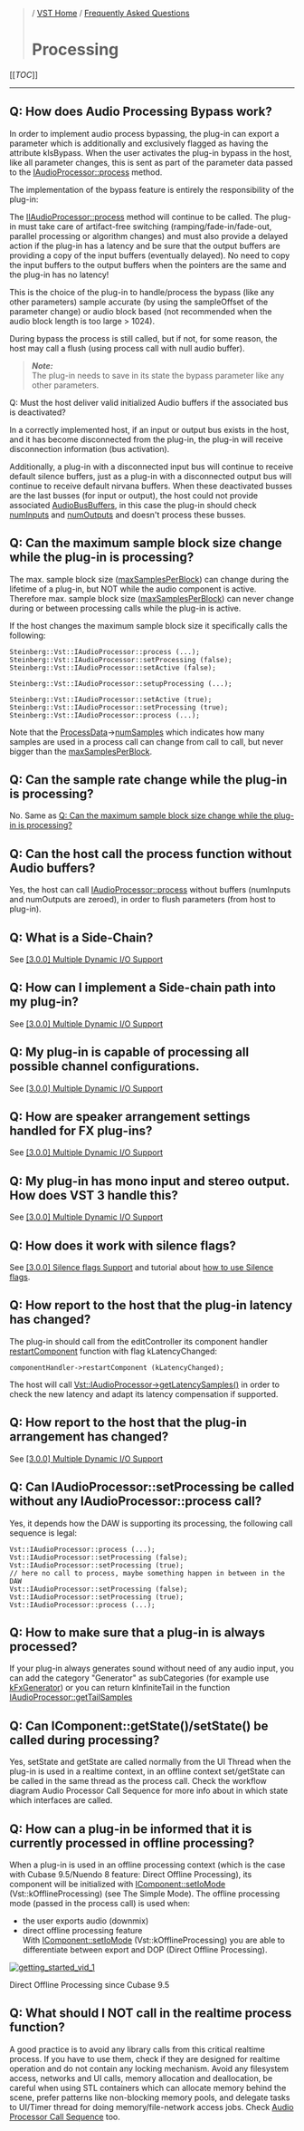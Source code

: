 >/ [VST Home](../../index.md) / [Frequently Asked Questions](../FAQ/Index.md)
>
># Processing

[[_TOC_]]

---

## Q: How does Audio Processing Bypass work?

In order to implement audio process bypassing, the plug-in can export a parameter which is additionally and exclusively flagged as having the attribute kIsBypass. When the user activates the plug-in bypass in the host, like all parameter changes, this is sent as part of the parameter data passed to the [IAudioProcessor::process](https://steinbergmedia.github.io/vst3_doc/vstinterfaces/classSteinberg_1_1Vst_1_1IAudioProcessor.html#a6b98eb31cf38ba96a28b303c13c64e13) method.

The implementation of the bypass feature is entirely the responsibility of the plug-in:

The [IIAudioProcessor::process](https://steinbergmedia.github.io/vst3_doc/vstinterfaces/classSteinberg_1_1Vst_1_1IAudioProcessor.html#a6b98eb31cf38ba96a28b303c13c64e13) method will continue to be called. The plug-in must take care of artifact-free switching (ramping/fade-in/fade-out, parallel processing or algorithm changes) and must also provide a delayed action if the plug-in has a latency and be sure that the output buffers are providing a copy of the input buffers (eventually delayed). No need to copy the input buffers to the output buffers when the pointers are the same and the plug-in has no latency!

This is the choice of the plug-in to handle/process the bypass (like any other parameters) sample accurate (by using the sampleOffset of the parameter change) or audio block based (not recommended when the audio block length is too large > 1024).

During bypass the process is still called, but if not, for some reason, the host may call a flush (using process call with null audio buffer).

>***Note:***<br>
The plug-in needs to save in its state the bypass parameter like any other parameters.

Q: Must the host deliver valid initialized Audio buffers if the associated bus is deactivated?

In a correctly implemented host, if an input or output bus exists in the host, and it has become disconnected from the plug-in, the plug-in will receive disconnection information (bus activation).

Additionally, a plug-in with a disconnected input bus will continue to receive default silence buffers, just as a plug-in with a disconnected output bus will continue to receive default nirvana buffers. When these deactivated busses are the last busses (for input or output), the host could not provide associated [AudioBusBuffers](https://steinbergmedia.github.io/vst3_doc/vstinterfaces/structSteinberg_1_1Vst_1_1AudioBusBuffers.html), in this case the plug-in should check [numInputs](https://steinbergmedia.github.io/vst3_doc/vstinterfaces/structSteinberg_1_1Vst_1_1ProcessData.html#a852a74fc4e461ef086bac048313d2de9) and [numOutputs](https://steinbergmedia.github.io/vst3_doc/vstinterfaces/structSteinberg_1_1Vst_1_1ProcessData.html#a1338255f88bad5cf4fb714c71f92b61a) and doesn't process these busses.

## Q: Can the maximum sample block size change while the plug-in is processing?

The max. sample block size ([maxSamplesPerBlock](https://steinbergmedia.github.io/vst3_doc/vstinterfaces/structSteinberg_1_1Vst_1_1ProcessSetup.html#a41cd06a0c942a1b3f283092b893d0de3)) can change during the lifetime of a plug-in, but NOT while the audio component is active. Therefore max. sample block size ([maxSamplesPerBlock](https://steinbergmedia.github.io/vst3_doc/vstinterfaces/structSteinberg_1_1Vst_1_1ProcessSetup.html#a41cd06a0c942a1b3f283092b893d0de3)) can never change during or between processing calls while the plug-in is active.

If the host changes the maximum sample block size it specifically calls the following:

```
Steinberg::Vst::IAudioProcessor::process (...);
Steinberg::Vst::IAudioProcessor::setProcessing (false);
Steinberg::Vst::IAudioProcessor::setActive (false);
 
Steinberg::Vst::IAudioProcessor::setupProcessing (...);
 
Steinberg::Vst::IAudioProcessor::setActive (true);
Steinberg::Vst::IAudioProcessor::setProcessing (true);
Steinberg::Vst::IAudioProcessor::process (...);
```

Note that the [ProcessData](https://steinbergmedia.github.io/vst3_doc/vstinterfaces/structSteinberg_1_1Vst_1_1ProcessData.html)->[numSamples](https://steinbergmedia.github.io/vst3_doc/vstinterfaces/structSteinberg_1_1Vst_1_1ProcessData.html#aeb42971a4bd34d7baa27cff8d7e3cf26) which indicates how many samples are used in a process call can change from call to call, but never bigger than the [maxSamplesPerBlock](https://steinbergmedia.github.io/vst3_doc/vstinterfaces/structSteinberg_1_1Vst_1_1ProcessSetup.html#a41cd06a0c942a1b3f283092b893d0de3).

## Q: Can the sample rate change while the plug-in is processing?

No. Same as [Q: Can the maximum sample block size change while the plug-in is processing?](#q-can-the-maximum-sample-block-size-change-while-the-plug-in-is-processing)

## Q: Can the host call the process function without Audio buffers?

Yes, the host can call [IAudioProcessor::process](https://steinbergmedia.github.io/vst3_doc/vstinterfaces/classSteinberg_1_1Vst_1_1IAudioProcessor.html#a6b98eb31cf38ba96a28b303c13c64e13) without buffers (numInputs and numOutputs are zeroed), in order to flush parameters (from host to plug-in).

## Q: What is a Side-Chain?

See [[3.0.0] Multiple Dynamic I/O Support](../Technical+Documentation/Change+History/3.0.0/Multiple+Dynamic+IO.md)

## Q: How can I implement a Side-chain path into my plug-in?

See [[3.0.0] Multiple Dynamic I/O Support](../Technical+Documentation/Change+History/3.0.0/Multiple+Dynamic+IO.md)

## Q: My plug-in is capable of processing all possible channel configurations.

See [[3.0.0] Multiple Dynamic I/O Support](../Technical+Documentation/Change+History/3.0.0/Multiple+Dynamic+IO.md)

## Q: How are speaker arrangement settings handled for FX plug-ins?

See [[3.0.0] Multiple Dynamic I/O Support](../Technical+Documentation/Change+History/3.0.0/Multiple+Dynamic+IO.md)

## Q: My plug-in has mono input and stereo output. How does VST 3 handle this?

See [[3.0.0] Multiple Dynamic I/O Support](../Technical+Documentation/Change+History/3.0.0/Multiple+Dynamic+IO.md)

## Q: How does it work with silence flags?

See [[3.0.0] Silence flags Support](../Technical+Documentation/Change+History/3.0.0/Silence+flags.md) and tutorial about [how to use Silence flags](../Tutorials/How+to+use+the+silence+flags.md).

## Q: How report to the host that the plug-in latency has changed?

The plug-in should call from the editController its component handler [restartComponent](https://steinbergmedia.github.io/vst3_doc/vstinterfaces/classSteinberg_1_1Vst_1_1IComponentHandler.html#a1f283573728cf0807224c5ebdf3ec3a6) function with flag kLatencyChanged:

```
componentHandler->restartComponent (kLatencyChanged);
```

The host will call [Vst::IAudioProcessor->getLatencySamples()](https://steinbergmedia.github.io/vst3_doc/vstinterfaces/classSteinberg_1_1Vst_1_1IAudioProcessor.html#af8884671ccefe68e0a86e72413a0fcf8) in order to check the new latency and adapt its latency compensation if supported.

## Q: How report to the host that the plug-in arrangement has changed?

See [[3.0.0] Multiple Dynamic I/O Support](../Technical+Documentation/Change+History/3.0.0/Multiple+Dynamic+IO.md)

## Q: Can IAudioProcessor::setProcessing be called without any IAudioProcessor::process call?

Yes, it depends how the DAW is supporting its processing, the following call sequence is legal:

```
Vst::IAudioProcessor::process (...);
Vst::IAudioProcessor::setProcessing (false);
Vst::IAudioProcessor::setProcessing (true);
// here no call to process, maybe something happen in between in the DAW
Vst::IAudioProcessor::setProcessing (false);
Vst::IAudioProcessor::setProcessing (true);
Vst::IAudioProcessor::process (...);
```

## Q: How to make sure that a plug-in is always processed?

If your plug-in always generates sound without need of any audio input, you can add the category "Generator" as subCategories (for example use [kFxGenerator](https://steinbergmedia.github.io/vst3_doc/vstinterfaces/group__plugType.html#ga09060af560cf34b87e14d5dbd839ad52)) or you can return kInfiniteTail in the function [IAudioProcessor::getTailSamples](https://steinbergmedia.github.io/vst3_doc/vstinterfaces/classSteinberg_1_1Vst_1_1IAudioProcessor.html#abb6b16a66b2356a4038a778b815dbbf3)

## Q: Can IComponent::getState()/setState() be called during processing?

Yes, setState and getState are called normally from the UI Thread when the plug-in is used in a realtime context, in an offline context set/getState can be called in the same thread as the process call. Check the workflow diagram Audio Processor Call Sequence for more info about in which state which interfaces are called.

## Q: How can a plug-in be informed that it is currently processed in offline processing?

When a plug-in is used in an offline processing context (which is the case with Cubase 9.5/Nuendo 8 feature: Direct Offline Processing), its component will be initialized with [IComponent::setIoMode](https://steinbergmedia.github.io/vst3_doc/vstinterfaces/classSteinberg_1_1Vst_1_1IComponent.html#a4618e7358890d549f990010bea4a4137) (Vst::kOfflineProcessing) (see The Simple Mode).
The offline processing mode (passed in the process call) is used when:

- the user exports audio (downmix)
- direct offline processing feature <br>
With [IComponent::setIoMode](https://steinbergmedia.github.io/vst3_doc/vstinterfaces/classSteinberg_1_1Vst_1_1IComponent.html#a4618e7358890d549f990010bea4a4137) (Vst::kOfflineProcessing) you are able to differentiate between export and DOP (Direct Offline Processing).

[![getting_started_vid_1](https://i.ytimg.com/vi/62yMkHRfd2I/maxresdefault.jpg)](https://www.youtube.com/watch?v=62yMkHRfd2I)

Direct Offline Processing since Cubase 9.5

## Q: What should I NOT call in the realtime process function?

A good practice is to avoid any library calls from this critical realtime process. If you have to use them, check if they are designed for realtime operation and do not contain any locking mechanism. Avoid any filesystem access, networks and UI calls, memory allocation and deallocation, be careful when using STL containers which can allocate memory behind the scene, prefer patterns like non-blocking memory pools, and delegate tasks to UI/Timer thread for doing memory/file-network access jobs. Check [Audio Processor Call Sequence](../Technical+Documentation/Workflow+Diagrams/Audio+Processor+Call+Sequence.md) too.
